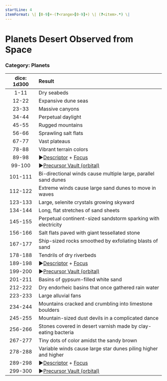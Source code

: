 ```yaml
---
startLine: 4
itemFormat: \| [0-9]+-(?<range>[0-9]+) \| (?<item>.*) \|
---
```

# Planets Desert Observed from Space
### Category: Planets

| dice: 1d300 | Result |
| :---------: | :----- |
| 1-11 | Dry seabeds |
| 12-22 | Expansive dune seas |
| 23-33 | Massive canyons |
| 34-44 | Perpetual daylight |
| 45-55 | Rugged mountains |
| 56-66 | Sprawling salt flats |
| 67-77 | Vast plateaus |
| 78-88 | Vibrant terrain colors |
| 89-98 | ▶[Descriptor](Core_Descriptor.md) + [Focus](Core_Focus.md) |
| 99-100 | ▶[Precursor Vault (orbital)](Vaults_Outer_First_Look.md) |
| 101-111 | Bi-directional winds cause multiple large, parallel sand dunes |
| 112-122 | Extreme winds cause large sand dunes to move in waves |
| 123-133 | Large, selenite crystals growing skyward |
| 134-144 | Long, flat stretches of sand sheets |
| 145-155 | Perpetual continent-sized sandstorm sparking with electricity |
| 156-166 | Salt flats paved with giant tessellated stone |
| 167-177 | Ship-sized rocks smoothed by exfoliating blasts of sand |
| 178-188 | Tendrils of dry riverbeds |
| 189-198 | ▶[Descriptor](Core_Descriptor.md) + [Focus](Core_Focus.md) |
| 199-200 | ▶[Precursor Vault (orbital)](Vaults_Outer_First_Look.md) |
| 201-211 | Basins of gypsum-filled white sand |
| 212-222 | Dry endorheic basins that once gathered rain water |
| 223-233 | Large alluvial fans |
| 234-244 | Mountains cracked and crumbling into limestone boulders |
| 245-255 | Mountain-sized dust devils in a complicated dance |
| 256-266 | Stones covered in desert varnish made by clay-eating bacteria |
| 267-277 | Tiny dots of color amidst the sandy brown |
| 278-288 | Variable winds cause large star dunes piling higher and higher |
| 289-298 | ▶[Descriptor](Core_Descriptor.md) + [Focus](Core_Focus.md) |
| 299-300 | ▶[Precursor Vault (orbital)](Vaults_Outer_First_Look.md) |